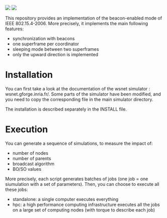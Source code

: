 ![](https://img.shields.io/badge/C-green)
![](https://img.shields.io/badge/Shell-Scripts-green)




This repository provides an implementation of the beacon-enabled mode of IEEE 802.15.4-2006. More precisely, it implements the main following features:

- synchronization with beacons
- one superframe per coordinator
- sleeping mode between two superframes
- only the upward direction is implemented

# Installation

You can first take a look at the documentation of the wsnet simulator : wsnet.gforge.inria.fr/.
Some parts of the simulator have been modified, and you need to copy the corresponding file in the main simulator directory.

The installation is described separately in the INSTALL file.  

# Execution

You can generate a sequence of simulations, to measure the impact of:
* number of nodes
* number of parents
* broadcast algorithm
* BO/SO values

More precisely, each script generates batches of jobs (one job = one siumulation with a set of parameters). Then, you can choose to execute all these jobs:
* standalone: a single computer executes everything
* hpc: a high performance computing infrastructure executes all the jobs on a large set of computing nodes (with torque to describe each job)
